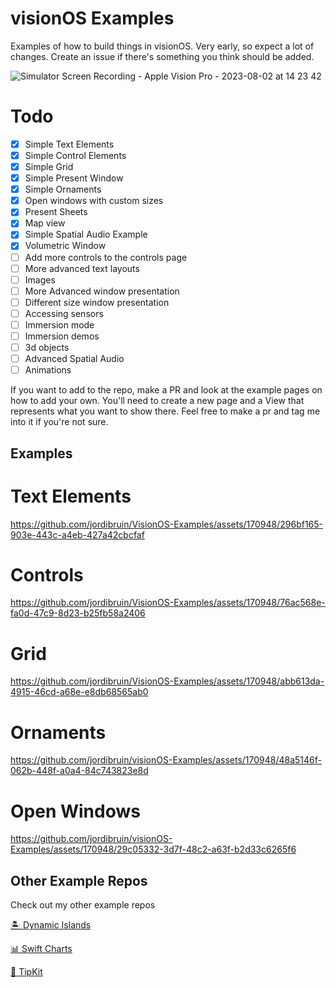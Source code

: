 # visionOS Examples
Examples of how to build things in visionOS. Very early, so expect a lot of changes. Create an issue if there's something you think should be added.

![Simulator Screen Recording - Apple Vision Pro - 2023-08-02 at 14 23 42](https://github.com/jordibruin/visionOS-Examples/assets/170948/73b01435-18ea-4e1a-a250-48a8d93e8559)

# Todo
- [x] Simple Text Elements
- [x] Simple Control Elements
- [x] Simple Grid
- [x] Simple Present Window
- [x] Simple Ornaments
- [x] Open windows with custom sizes
- [x] Present Sheets
- [x] Map view
- [x] Simple Spatial Audio Example
- [x] Volumetric Window
- [ ] Add more controls to the controls page
- [ ] More advanced text layouts
- [ ] Images
- [ ] More Advanced window presentation
- [ ] Different size window presentation
- [ ] Accessing sensors
- [ ] Immersion mode
- [ ] Immersion demos
- [ ] 3d objects
- [ ] Advanced Spatial Audio
- [ ] Animations

If you want to add to the repo, make a PR and look at the example pages on how to add your own. You'll need to create a new page and a View that represents what you want to show there. Feel free to make a pr and tag me into it if you're not sure.

## Examples

# Text Elements
https://github.com/jordibruin/VisionOS-Examples/assets/170948/296bf165-903e-443c-a4eb-427a42cbcfaf

# Controls
https://github.com/jordibruin/VisionOS-Examples/assets/170948/76ac568e-fa0d-47c9-8d23-b25fb58a2406

# Grid
https://github.com/jordibruin/VisionOS-Examples/assets/170948/abb613da-4915-46cd-a68e-e8db68565ab0

# Ornaments
https://github.com/jordibruin/visionOS-Examples/assets/170948/48a5146f-062b-448f-a0a4-84c743823e8d

# Open Windows
https://github.com/jordibruin/visionOS-Examples/assets/170948/29c05332-3d7f-48c2-a63f-b2d33c6265f6

## Other Example Repos
Check out my other example repos

[🏝 Dynamic Islands](https://github.com/jordibruin/Dynamic-Islands)

[📊 Swift Charts](https://github.com/jordibruin/Swift-Charts-Examples)

[🥽 TipKit](https://github.com/jordibruin/TipKit-Examples)

